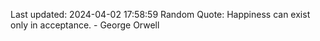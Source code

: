Last updated: 2024-04-02 17:58:59
Random Quote: Happiness can exist only in acceptance. - George Orwell